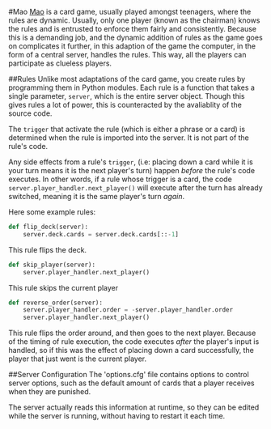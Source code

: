 #Mao
[Mao](http://en.wikipedia.org/wiki/Mao_%28card_game%29) is a card game, usually played amongst teenagers, where the rules are dynamic. Usually, only one player (known as the chairman) knows the rules and is entrusted to enforce them fairly and consistently. Because this is a demanding job, and the dynamic addition of rules as the game goes on complicates it further, in this adaption of the game the computer, in the form of a central server, handles the rules. This way, all the players can participate as clueless players.

##Rules
Unlike most adaptations of the card game, you create rules by programming them in Python modules. Each rule is a function that takes a single parameter, `server`, which is the entire server object. Though this gives rules a lot of power, this is counteracted by the avaliablity of the source code.

The `trigger` that activate the rule (which is either a phrase or a card) is determined when the rule is imported into the server. It is not part of the rule's code.

Any side effects from a rule's `trigger`, (i.e: placing down a card while it is your turn means it is the next player's turn) happen *before* the rule's code executes. In other words, if a rule whose trigger is a card, the code `server.player_handler.next_player()` will execute after the turn has already switched, meaning it is the same player's turn *again*.

Here some example rules:

```python
def flip_deck(server):
    server.deck.cards = server.deck.cards[::-1]
```
This rule flips the deck.

```python
def skip_player(server):
    server.player_handler.next_player()
```
This rule skips the current player 

```python
def reverse_order(server):
    server.player_handler.order = -server.player_handler.order
    server.player_handler.next_player()
```
This rule flips the order around, and then goes to the next player. Because of the timing of rule execution, the code executes *after* the player's input is handled, so if this was the effect of placing down a card successfully, the player that just went is the current player.

##Server Configuration
The 'options.cfg' file contains options to control server options, such as the default amount of cards that a player receives when they are punished.

The server actually reads this information at runtime, so they can be edited while the server is running, without having to restart it each time.
